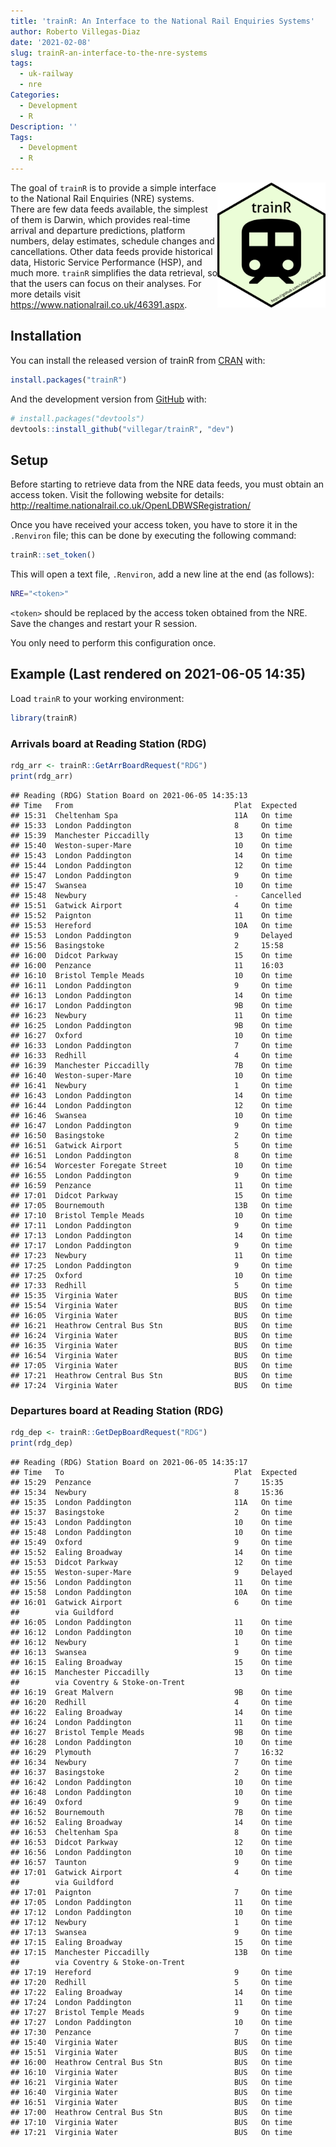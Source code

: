 ```yaml
---
title: 'trainR: An Interface to the National Rail Enquiries Systems'
author: Roberto Villegas-Diaz
date: '2021-02-08'
slug: trainR-an-interface-to-the-nre-systems
tags:
  - uk-railway
  - nre
Categories:
  - Development
  - R
Description: ''
Tags:
  - Development
  - R
---
```


<img src="https://raw.githubusercontent.com/villegar/trainR/main/inst/images/logo.png" alt="logo" align="right" height=200px/>

The goal of `trainR` is to provide a simple interface to the 
National Rail Enquiries (NRE) systems. There are few data feeds 
available, the simplest of them is Darwin, which provides real-time 
arrival and departure predictions, platform numbers, delay estimates, 
schedule changes and cancellations. Other data feeds provide historical 
data, Historic Service Performance (HSP), and much more. `trainR` 
simplifies the data retrieval, so that the users can focus on their 
analyses. For more details visit 
https://www.nationalrail.co.uk/46391.aspx.

## Installation

You can install the released version of trainR from [CRAN](https://CRAN.R-project.org) with:

``` r
install.packages("trainR")
```

And the development version from [GitHub](https://github.com/) with:

``` r
# install.packages("devtools")
devtools::install_github("villegar/trainR", "dev")
```

## Setup
Before starting to retrieve data from the NRE data feeds, you must obtain an access token. 
Visit the following website for details: http://realtime.nationalrail.co.uk/OpenLDBWSRegistration/

Once you have received your access token, you have to store it in the `.Renviron` file; this can be 
done by executing the following command:


```r
trainR::set_token()
```

This will open a text file, `.Renviron`, add a new line at the end (as follows):

```bash
NRE="<token>"
```

`<token>` should be replaced by the access token obtained from the NRE. Save the changes and restart 
your R session.

You only need to perform this configuration once.

## Example (Last rendered on 2021-06-05 14:35)

Load `trainR` to your working environment:

```r
library(trainR)
```

### Arrivals board at Reading Station (RDG)


```r
rdg_arr <- trainR::GetArrBoardRequest("RDG")
print(rdg_arr)
```

```
## Reading (RDG) Station Board on 2021-06-05 14:35:13
## Time   From                                    Plat  Expected
## 15:31  Cheltenham Spa                          11A   On time
## 15:33  London Paddington                       8     On time
## 15:39  Manchester Piccadilly                   13    On time
## 15:40  Weston-super-Mare                       10    On time
## 15:43  London Paddington                       14    On time
## 15:44  London Paddington                       12    On time
## 15:47  London Paddington                       9     On time
## 15:47  Swansea                                 10    On time
## 15:48  Newbury                                 -     Cancelled
## 15:51  Gatwick Airport                         4     On time
## 15:52  Paignton                                11    On time
## 15:53  Hereford                                10A   On time
## 15:53  London Paddington                       9     Delayed
## 15:56  Basingstoke                             2     15:58
## 16:00  Didcot Parkway                          15    On time
## 16:00  Penzance                                11    16:03
## 16:10  Bristol Temple Meads                    10    On time
## 16:11  London Paddington                       9     On time
## 16:13  London Paddington                       14    On time
## 16:17  London Paddington                       9B    On time
## 16:23  Newbury                                 11    On time
## 16:25  London Paddington                       9B    On time
## 16:27  Oxford                                  10    On time
## 16:33  London Paddington                       7     On time
## 16:33  Redhill                                 4     On time
## 16:39  Manchester Piccadilly                   7B    On time
## 16:40  Weston-super-Mare                       10    On time
## 16:41  Newbury                                 1     On time
## 16:43  London Paddington                       14    On time
## 16:44  London Paddington                       12    On time
## 16:46  Swansea                                 10    On time
## 16:47  London Paddington                       9     On time
## 16:50  Basingstoke                             2     On time
## 16:51  Gatwick Airport                         5     On time
## 16:51  London Paddington                       8     On time
## 16:54  Worcester Foregate Street               10    On time
## 16:55  London Paddington                       9     On time
## 16:59  Penzance                                11    On time
## 17:01  Didcot Parkway                          15    On time
## 17:05  Bournemouth                             13B   On time
## 17:10  Bristol Temple Meads                    10    On time
## 17:11  London Paddington                       9     On time
## 17:13  London Paddington                       14    On time
## 17:17  London Paddington                       9     On time
## 17:23  Newbury                                 11    On time
## 17:25  London Paddington                       9     On time
## 17:25  Oxford                                  10    On time
## 17:33  Redhill                                 5     On time
## 15:35  Virginia Water                          BUS   On time
## 15:54  Virginia Water                          BUS   On time
## 16:05  Virginia Water                          BUS   On time
## 16:21  Heathrow Central Bus Stn                BUS   On time
## 16:24  Virginia Water                          BUS   On time
## 16:35  Virginia Water                          BUS   On time
## 16:54  Virginia Water                          BUS   On time
## 17:05  Virginia Water                          BUS   On time
## 17:21  Heathrow Central Bus Stn                BUS   On time
## 17:24  Virginia Water                          BUS   On time
```

### Departures board at Reading Station (RDG)


```r
rdg_dep <- trainR::GetDepBoardRequest("RDG")
print(rdg_dep)
```

```
## Reading (RDG) Station Board on 2021-06-05 14:35:17
## Time   To                                      Plat  Expected
## 15:29  Penzance                                7     15:35
## 15:34  Newbury                                 8     15:36
## 15:35  London Paddington                       11A   On time
## 15:37  Basingstoke                             2     On time
## 15:43  London Paddington                       10    On time
## 15:48  London Paddington                       10    On time
## 15:49  Oxford                                  9     On time
## 15:52  Ealing Broadway                         14    On time
## 15:53  Didcot Parkway                          12    On time
## 15:55  Weston-super-Mare                       9     Delayed
## 15:56  London Paddington                       11    On time
## 15:58  London Paddington                       10A   On time
## 16:01  Gatwick Airport                         6     On time
##        via Guildford                           
## 16:05  London Paddington                       11    On time
## 16:12  London Paddington                       10    On time
## 16:12  Newbury                                 1     On time
## 16:13  Swansea                                 9     On time
## 16:15  Ealing Broadway                         15    On time
## 16:15  Manchester Piccadilly                   13    On time
##        via Coventry & Stoke-on-Trent           
## 16:19  Great Malvern                           9B    On time
## 16:20  Redhill                                 4     On time
## 16:22  Ealing Broadway                         14    On time
## 16:24  London Paddington                       11    On time
## 16:27  Bristol Temple Meads                    9B    On time
## 16:28  London Paddington                       10    On time
## 16:29  Plymouth                                7     16:32
## 16:34  Newbury                                 7     On time
## 16:37  Basingstoke                             2     On time
## 16:42  London Paddington                       10    On time
## 16:48  London Paddington                       10    On time
## 16:49  Oxford                                  9     On time
## 16:52  Bournemouth                             7B    On time
## 16:52  Ealing Broadway                         14    On time
## 16:53  Cheltenham Spa                          8     On time
## 16:53  Didcot Parkway                          12    On time
## 16:56  London Paddington                       10    On time
## 16:57  Taunton                                 9     On time
## 17:01  Gatwick Airport                         4     On time
##        via Guildford                           
## 17:01  Paignton                                7     On time
## 17:05  London Paddington                       11    On time
## 17:12  London Paddington                       10    On time
## 17:12  Newbury                                 1     On time
## 17:13  Swansea                                 9     On time
## 17:15  Ealing Broadway                         15    On time
## 17:15  Manchester Piccadilly                   13B   On time
##        via Coventry & Stoke-on-Trent           
## 17:19  Hereford                                9     On time
## 17:20  Redhill                                 5     On time
## 17:22  Ealing Broadway                         14    On time
## 17:24  London Paddington                       11    On time
## 17:27  Bristol Temple Meads                    9     On time
## 17:27  London Paddington                       10    On time
## 17:30  Penzance                                7     On time
## 15:40  Virginia Water                          BUS   On time
## 15:51  Virginia Water                          BUS   On time
## 16:00  Heathrow Central Bus Stn                BUS   On time
## 16:10  Virginia Water                          BUS   On time
## 16:21  Virginia Water                          BUS   On time
## 16:40  Virginia Water                          BUS   On time
## 16:51  Virginia Water                          BUS   On time
## 17:00  Heathrow Central Bus Stn                BUS   On time
## 17:10  Virginia Water                          BUS   On time
## 17:21  Virginia Water                          BUS   On time
```
